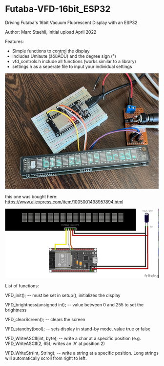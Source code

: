 # Futaba-VFD-16bit_ESP32
Driving Futaba's 16bit Vacuum Fluorescent Display with an ESP32

Author: Marc Staehli, initial upload April 2022

Features:
- Simple functions to control the display
- Includes Umlaute (äöüÄÖÜ) and the degree sign (°)
- vfd_controls.h include all functions (works similar to a library)
- settings.h as a seperate file to input your individual settings

[![Futaba-VFD-16bit-ESP32](https://github.com/3KUdelta/Futaba-VFD-16bit_ESP32/blob/main/pics/VFD_16bit.png)](https://github.com/3KUdelta/Futaba-VFD-16bit_ESP32)

this one was bought here: https://www.aliexpress.com/item/1005001498957894.html


[![Futaba-VFD-16bit-ESP32](https://github.com/3KUdelta/Futaba-VFD-16bit_ESP32/blob/main/pics/Futaba_VFD_16bit.jpg)](https://github.com/3KUdelta/Futaba-VFD-16bit_ESP32)

List of functions:

VFD_init(); -- must be set in setup(), initializes the display

VFD_brightness(unsigned int); -- value between 0 and 255 to set the brightness

VFD_clearScreen(); -- clears the screen

VFD_standby(bool); -- sets display in stand-by mode, value true or false

VFD_WriteASCII(int, byte); -- write a char at a specific position (e.g. VFD_WriteASCII(2, 65); writes an 'A' at position 2)

VFD_WriteStr(int, String); -- write a string at a specific position. Long strings will automatically scroll from right to left.
